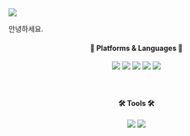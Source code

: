 <img src="https://capsule-render.vercel.app/api?type=waving&color=5EBEEF&height=200&section=header&text=Yejin%20Han's%20Github&fontSize=70&fontColor=ffffff&animation=scaleIn" />
<p>안녕하세요. </p>
<span width='100%' background-color='#000'></span>

<div align="center">
  <h4>📝 Platforms & Languages 📝</h4>
	<img src="https://img.shields.io/badge/HTML5-E34F26?style=flat-square&logo=HTML5&logoColor=white" />
	<img src="https://img.shields.io/badge/CSS3-1572B6?style=flat-square&logo=CSS3&logoColor=white" />
  <img src="https://img.shields.io/badge/Javascript-F7DF1E?style=flat-square&logo=Javascript&logoColor=white" />
  <img src="https://img.shields.io/badge/jQuery-0769AD?style=flat-square&logo=jQuery&logoColor=white" />
  <img src="https://img.shields.io/badge/React-61DAFB?style=flat-square&logo=React&logoColor=white" />
</div>
<br />
<br />
<div align="center">
  <h4>🛠 Tools 🛠</h4>
	<img src="https://img.shields.io/badge/Visual%20Studio%20Code-007ACC?style=flat-square&logo=Visual%20Studio%20Code&logoColor=white" />
  <img src="https://img.shields.io/badge/Sublime%20Text-FF9800?style=flat-square&logo=Sublime%20Text&logoColor=white" />
</div>
<!--
**Yejin-Han/Yejin-Han** is a ✨ _special_ ✨ repository because its `README.md` (this file) appears on your GitHub profile.

Here are some ideas to get you started:

- 🔭 I’m currently working on ...
- 🌱 I’m currently learning ...
- 👯 I’m looking to collaborate on ...
- 🤔 I’m looking for help with ...
- 💬 Ask me about ...
- 📫 How to reach me: ...
- 😄 Pronouns: ...
- ⚡ Fun fact: ...
-->
